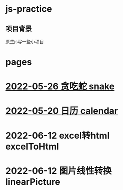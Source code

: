 # js-practice
## 项目背景
 原生js写一些小项目

# pages
# [2022-05-26 贪吃蛇 snake](https://xl-1997.github.io/js-practice/src/pages/snake/index.html)

# [2022-05-20 日历 calendar](https://xl-1997.github.io/js-practice/src/pages/calendar/index.html)

# 2022-06-12 excel转html excelToHtml

# 2022-06-12 图片线性转换 linearPicture